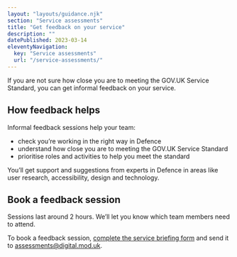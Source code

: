 ```yaml
---
layout: "layouts/guidance.njk"
section: "Service assessments"
title: "Get feedback on your service"
description: ""
datePublished: 2023-03-14
eleventyNavigation:
  key: "Service assessments"
  url: "/service-assessments/"
---
```


If you are not sure how close you are to meeting the GOV.UK Service Standard, you can get informal feedback on your service. 

## How feedback helps

Informal feedback sessions help your team: 

- check you’re working in the right way in Defence
- understand how close you are to meeting the GOV.UK Service Standard
- prioritise roles and activities to help you meet the standard

You’ll get support and suggestions from experts in Defence in areas like user research, accessibility, design and technology. 

## Book a feedback session

Sessions last around 2 hours. We’ll let you know which team members need to attend. 

To book a feedback session, [complete the service briefing form]() and send it to [assessments@digital.mod.uk](). 
    
